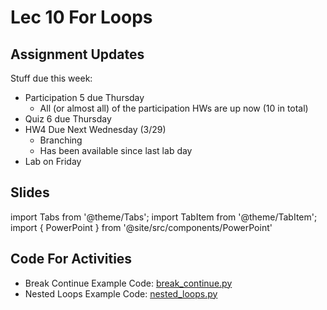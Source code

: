 # Lec 10 For Loops

## Assignment Updates

Stuff due this week:

- Participation 5 due Thursday
  - All (or almost all) of the participation HWs are up now (10 in total)
- Quiz 6 due Thursday
- HW4 Due Next Wednesday (3/29)
  - Branching
  - Has been available since last lab day
- Lab on Friday


## Slides

import Tabs from '@theme/Tabs';
import TabItem from '@theme/TabItem';
import { PowerPoint } from '@site/src/components/PowerPoint'

<Tabs>
  <TabItem value="Section 1, 6" label="Section 1, 6">
    <PowerPoint lec_src={require('./Lecture_10_Cole.pptx').default}/>
  </TabItem>
</Tabs>

## Code For Activities

- Break Continue Example Code: [break_continue.py](code/break_continue.py)
- Nested Loops Example Code: [nested_loops.py](code/nested_loops.py)